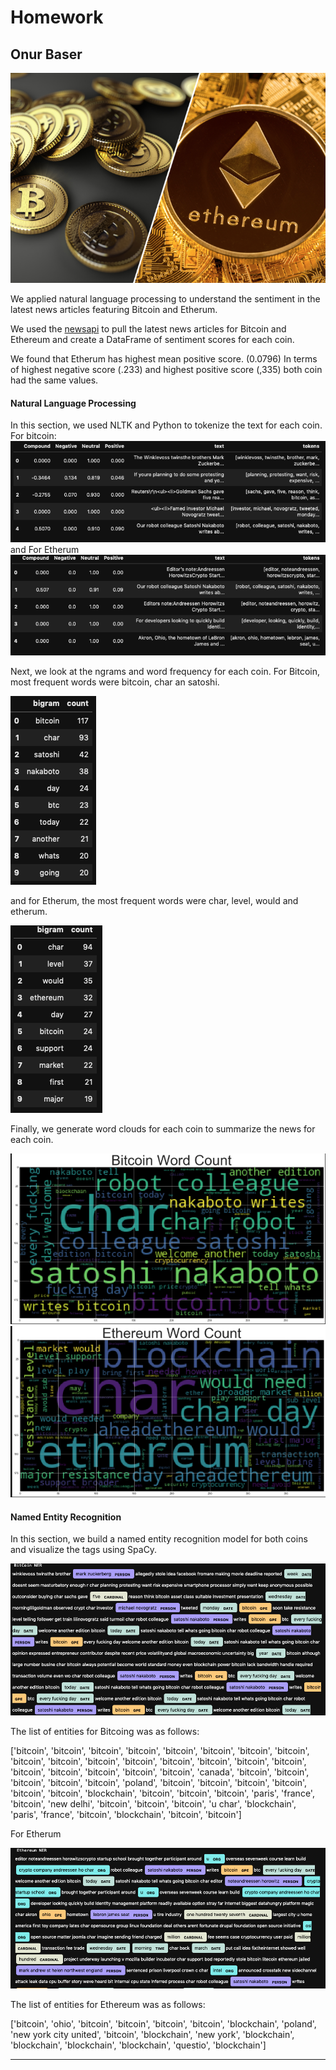 # Homework
## Onur Baser

![Main](Images/main.png)



We applied natural language processing to understand the sentiment in the latest news articles  featuring Bitcoin and Etherum. 

We used the [newsapi](https://newsapi.org/) to pull the latest news articles for Bitcoin and Ethereum and create a DataFrame of sentiment scores for each coin.

We found that Etherum has highest mean positive score. (0.0796)  In terms of highest negative score (.233) and highest positive score (,335) both coin had the same values. 
 
#### Natural Language Processing

In this section, we  used NLTK and Python to tokenize the text for each coin. 
For bitcoin:
![bitcointoken.png](Images/bitcointoken.png)
and For Etherum 
![ethtoken.png](Images/ethtoken.png)

Next, we look at the ngrams and word frequency for each coin. For Bitcoin, most frequent words were bitcoin, char an satoshi.



![bitfreq.png](Images/bitfreq.png)

 and for  Etherum, the most frequent words were char, level, would and etherum. 
 

![ethfreq.png](Images/ethfreq.png)


Finally, we generate word clouds for each coin to summarize the news for each coin.


![bitcoinword.png](Images/bitcoinword.png)
![ethcoinword.png](Images/ethcoinword.png)


#### Named Entity Recognition

In this section, we build a named entity recognition model for both coins and visualize the tags using SpaCy.

![bitcoinname.png](Images/bitcoinname.png)

The list of entities for Bitcoing was as follows:

['bitcoin', 'bitcoin', 'bitcoin', 'bitcoin', 'bitcoin', 'bitcoin', 'bitcoin', 'bitcoin', 'bitcoin', 'bitcoin', 'bitcoin', 'bitcoin', 'bitcoin', 'bitcoin', 'bitcoin', 'bitcoin', 'bitcoin', 'bitcoin', 'bitcoin', 'bitcoin', 'bitcoin', 'canada', 'bitcoin', 'bitcoin', 'bitcoin', 'bitcoin', 'bitcoin', 'poland', 'bitcoin', 'bitcoin', 'bitcoin', 'bitcoin', 'bitcoin', 'bitcoin', 'blockchain', 'bitcoin', 'bitcoin', 'bitcoin', 'paris', 'france', 'bitcoin', 'new delhi', 'bitcoin', 'bitcoin', 'bitcoin', 'u char', 'blockchain', 'paris', 'france', 'bitcoin', 'blockchain', 'bitcoin', 'bitcoin']

For Etherum


![ethname.png](Images/ethname.png)


The list of entities for Ethereum was as follows:

['bitcoin', 'ohio', 'bitcoin', 'bitcoin', 'bitcoin', 'bitcoin', 'blockchain', 'poland', 'new york city united', 'bitcoin', 'blockchain', 'new york', 'blockchain', 'blockchain', 'blockchain', 'blockchain', 'questio', 'blockchain']
- - -

 